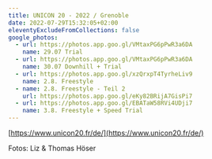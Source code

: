 ```yaml
---
title: UNICON 20 - 2022 / Grenoble
date: 2022-07-29T15:32:05+02:00
eleventyExcludeFromCollections: false
google_photos:
  - url: https://photos.app.goo.gl/VMtaxPG6pPwR3a6DA
    name: 29.07 Trial
  - url: https://photos.app.goo.gl/VMtaxPG6pPwR3a6DA
    name: 30.07 Downhill + Trial
  - url: https://photos.app.goo.gl/xzQrxpT4TyrheLiv9
    name: 2.8. Freestyle
  - name: 2.8. Freestyle - Teil 2
    url: https://photos.app.goo.gl/eKy82BRijA7GisPi7
  - url: https://photos.app.goo.gl/EBATaW58RVi4UDji7
    name: 3.8. Freestyle + Speed Trial
---
```

[https://www.unicon20.fr/de/](https://www.unicon20.fr/de/)

Fotos: Liz & Thomas Höser




